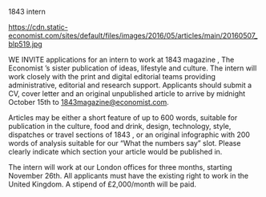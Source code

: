 1843 intern

https://cdn.static-economist.com/sites/default/files/images/2016/05/articles/main/20160507_blp519.jpg

WE INVITE applications for an intern to work at   1843  magazine ,  The Economist ’s sister publication of ideas, lifestyle and culture. The intern will work closely with the print and digital editorial teams providing administrative, editorial and research support. Applicants should submit a CV, cover letter and an original unpublished article to arrive by midnight October 15th to 1843magazine@economist.com.

Articles may be either a short feature of up to 600 words, suitable for publication in the culture, food and drink, design, technology, style, dispatches or travel sections of  1843 , or an original infographic with 200 words of analysis suitable for our “What the numbers say” slot. Please clearly indicate which section your article would be published in.

The intern will work at our London offices for three months, starting November 26th. All applicants must have the existing right to work in the United Kingdom. A stipend of £2,000/month will be paid.